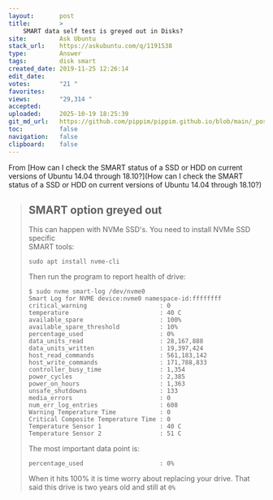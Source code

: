 ```yaml
---
layout:       post
title:        >
    SMART data self test is greyed out in Disks?
site:         Ask Ubuntu
stack_url:    https://askubuntu.com/q/1191538
type:         Answer
tags:         disk smart
created_date: 2019-11-25 12:26:14
edit_date:    
votes:        "21 "
favorites:    
views:        "29,314 "
accepted:     
uploaded:     2025-10-19 18:25:39
git_md_url:   https://github.com/pippim/pippim.github.io/blob/main/_posts/2019/2019-11-25-SMART-data-self-test-is-greyed-out-in-Disks_.md
toc:          false
navigation:   false
clipboard:    false
---
```


From [How can I check the SMART status of a SSD or HDD on current versions of Ubuntu 14.04 through 18.10?](How can I check the SMART status of a SSD or HDD on current versions of Ubuntu 14.04 through 18.10?)

> ## SMART option greyed out  
>   
> This can happen with NVMe SSD's. You need to install NVMe SSD specific  
> SMART tools:  
>   
>     sudo apt install nvme-cli  
>   
> Then run the program to report health of drive:  
>   
>     $ sudo nvme smart-log /dev/nvme0  
>     Smart Log for NVME device:nvme0 namespace-id:ffffffff  
>     critical_warning                    : 0  
>     temperature                         : 40 C  
>     available_spare                     : 100%  
>     available_spare_threshold           : 10%  
>     percentage_used                     : 0%  
>     data_units_read                     : 28,167,888  
>     data_units_written                  : 19,397,424  
>     host_read_commands                  : 561,183,142  
>     host_write_commands                 : 171,788,833  
>     controller_busy_time                : 1,354  
>     power_cycles                        : 2,385  
>     power_on_hours                      : 1,363  
>     unsafe_shutdowns                    : 133  
>     media_errors                        : 0  
>     num_err_log_entries                 : 608  
>     Warning Temperature Time            : 0  
>     Critical Composite Temperature Time : 0  
>     Temperature Sensor 1                : 40 C  
>     Temperature Sensor 2                : 51 C  
>   
> The most important data point is:  
>   
>     percentage_used                     : 0%  
>   
> When it hits 100% it is time worry about replacing your drive. That  
> said this drive is two years old and still at `0%`  

